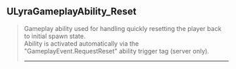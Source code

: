 ## ULyraGameplayAbility_Reset

> Gameplay ability used for handling quickly resetting the player back to initial spawn state.  
> Ability is activated automatically via the "GameplayEvent.RequestReset" ability trigger tag (server only).  
> 
> ----




<!--- ページ内のリンク --->

<!--- 自前の画像へのリンク --->

<!--- generated --->

